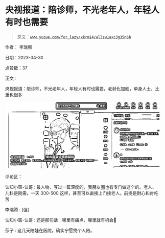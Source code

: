 # 央视报道：陪诊师，不光老年人，年轻人有时也需要

> 原文：[`www.yuque.com/for_lazy/xkrm14/wllsw1axc3g35n6b`](https://www.yuque.com/for_lazy/xkrm14/wllsw1axc3g35n6b)

作者： 李瑞腾

日期：2023-04-30

点赞数：37

正文：

央视报道：陪诊师，不光老年人，年轻人有时也需要，老龄化加剧，单身人士，比重也很多

![](img/eb10f03db94c3d6df0a52062c6d80340.png)  

评论区：

认知小窗-认哥 : 最人物，写过一篇深度的，我朋友圈也有专门做这个的。老人、儿科是刚需，一天 300-500 这样，甚至可以直接上门接老人。前提是耐心和肯吃苦

李瑞腾 : [强]

认知小窗-认哥 : 还是那句话：哪里有痛点，哪里就有机会🤔

莎子 : 这几天陪娃在医院，确实宁愿找个人陪。



